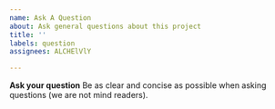 ```yaml
---
name: Ask A Question
about: Ask general questions about this project
title: ''
labels: question
assignees: ALCHElVlY

---
```


**Ask your question**
Be as clear and concise as possible when asking questions (we are not mind readers).
